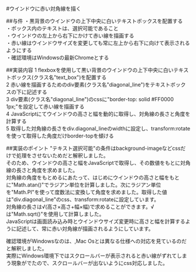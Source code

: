 #ウインドウに赤い対角線を描く

##与件
・黒背景のウインドウの上下中央に白いテキストボックスを配置する  
・ボックス内のテキストは、選択可能であること  
・ウインドウの左上から右下にかけて赤い線を描画する  
・赤い線はウインドウサイズを変更しても常に左上から右下に向けて表示されるようにする  
・確認環境はWindowsの最新Chromeとする  

##実装内容
1 flexboxを使用して黒い背景のウインドウの上下中央に白いテキストボックス(クラス名"text_box")を配置する  
2 赤い線を描画するためのdiv要素(クラス名"diagonal_line")をテキストボックスの下に記述する  
3 div要素(クラス名"diagonal_line")のcssに"border-top: solid #FF0000 1px;"を設定して赤い線を描画する  
4 JavaScriptにてウインドウの高さと幅を動的に取得し、対角線の長さと角度を計算する  
5 取得した対角線の長さをdiv.diagonal_lineのwidthに設定し、transform:rotateを使って取得した角度だけborder-topを傾ける  

##実装のポイント
"テキスト選択可能"の条件はbackground-imageなどcssだけで処理をさせないためだと解釈しました。  
そのため、ウインドウの高さと幅をJavaScriptで取得し、その数値をもとに対角線の長さと角度を求めました。  
対角線の角度をもとめるにあたって、はじめにウインドウの高さと幅をもとに"Math.atan()"でラジアン単位を計算しました。次にラジアン単位を"Math.PI"を使って度数法に変換して角度を求めました。取得した値は"div.diagonal_line"のcss、transform:rotateに設定しています。  
対角線の長さは√(高さ×高さ+幅×幅)で求めることができます。√は"Math.sqrt()"を使用して計算しました。  
JavaScriptは画面読み込み時とウインドウサイズ変更時に高さと幅を計算するように記述して、常に赤い対角線が描画されるようにしています。  

確認環境がWindowsなのは、,Mac Osとは異なる仕様への対応を見ているのだと解釈しました。  
実際にWindows環境下ではスクロールバーが表示されると赤い線がずれてしまう現象がでたので、スクロールバーが出ないようにcss対応しました。
